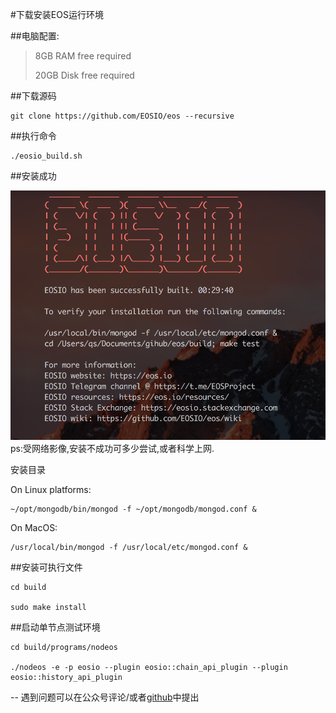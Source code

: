 #下载安装EOS运行环境

##电脑配置:

>8GB RAM free required
>
>20GB Disk free required

##下载源码
```
git clone https://github.com/EOSIO/eos --recursive
```
##执行命令
```
./eosio_build.sh
```
##安装成功

![](./success.png)
ps:受网络影像,安装不成功可多少尝试,或者科学上网.

安装目录

On Linux platforms:

```
~/opt/mongodb/bin/mongod -f ~/opt/mongodb/mongod.conf &
```
On MacOS:

```
/usr/local/bin/mongod -f /usr/local/etc/mongod.conf &
```

##安装可执行文件
```	
cd build

sudo make install
```

##启动单节点测试环境
```
cd build/programs/nodeos

./nodeos -e -p eosio --plugin eosio::chain_api_plugin --plugin eosio::history_api_plugin 
```

--
遇到问题可以在公众号评论/或者[github](https://github.com/qs-lll/EosGuide)中提出
